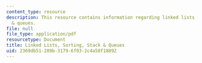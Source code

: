 ```yaml
---
content_type: resource
description: This resource contains information regarding linked lists, sorting, stack
  & queues.
file: null
file_type: application/pdf
resourcetype: Document
title: Linked Lists, Sorting, Stack & Queues
uid: 2369db51-289b-3179-6f03-2c4a58f18892
---
```

